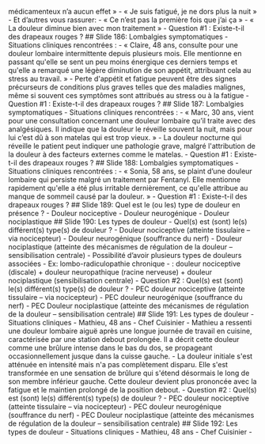 médicamenteux n’a aucun effet » - « Je suis fatigué, je ne dors plus la nuit » - Et d’autres vous rassurer: - « Ce n’est pas la première fois que j’ai ça » - « La douleur diminue bien avec mon traitement » - Question #1 : Existe-t-il des drapeaux rouges ? ## Slide 186: Lombalgies symptomatiques - Situations cliniques rencontrées : - « Claire, 48 ans, consulte pour une douleur lombaire intermittente depuis plusieurs mois. Elle mentionne en passant qu'elle se sent un peu moins énergique ces derniers temps et qu'elle a remarqué une légère diminution de son appétit, attribuant cela au stress au travail. » - Perte d'appétit et fatigue peuvent être des signes précurseurs de conditions plus graves telles que des maladies malignes, même si souvent ces symptômes sont attribués au stress ou à la fatigue - Question #1 : Existe-t-il des drapeaux rouges ? ## Slide 187: Lombalgies symptomatiques - Situations cliniques rencontrées : - « Marc, 30 ans, vient pour une consultation concernant une douleur lombaire qu’il traite avec des analgésiques. Il indique que la douleur le réveille souvent la nuit, mais pour lui c’est dû à son matelas qui est trop vieux. » - La douleur nocturne qui réveille le patient peut indiquer une pathologie grave, malgré l'attribution de la douleur à des facteurs externes comme le matelas. - Question #1 : Existe-t-il des drapeaux rouges ? ## Slide 188: Lombalgies symptomatiques - Situations cliniques rencontrées : - « Sonia, 58 ans, se plaint d’une douleur lombaire qui persiste malgré un traitement par Fentanyl. Elle mentionne rapidement qu'elle a été plus irritable dernièrement, ce qu'elle attribue au manque de sommeil causé par la douleur. » - Question #1 : Existe-t-il des drapeaux rouges ? ## Slide 189: Quel est le (ou les) type de douleur en présence ? - Douleur nociceptive - Douleur neurogénique - Douleur nociplastique ## Slide 190: Les types de douleur - Quel(s) est (sont) le(s) différent(s) type(s) de douleur ? - Douleur nociceptive (atteinte tissulaire – via nocicepteur) - Douleur neurogénique (souffrance du nerf) - Douleur nociplastique (atteinte des mécanismes de régulation de la douleur – sensibilisation centrale) - Possibilité d’avoir plusieurs types de douleurs associées - Ex: lombo-radiculopathie chronique - : douleur nociceptive (discale) + douleur neuropathique (racine nerveuse) + douleur nociplastique (sensibilisation centrale) - Question #2 : Quel(s) est (sont) le(s) différent(s) type(s) de douleur ? - PEC douleur nociceptive (atteinte tissulaire – via nocicepteur) - PEC douleur neurogénique (souffrance du nerf) - PEC Douleur nociplastique (atteinte des mécanismes de régulation de la douleur – sensibilisation centrale) ## Slide 191: Les types de douleur - Situations cliniques - Mathieu, 48 ans - Chef Cuisinier - Mathieu a ressenti une douleur lombaire aiguë après une longue journée de travail en cuisine, caractérisée par une station debout prolongée. Il a décrit cette douleur comme une brûlure intense dans le bas du dos, se propageant occasionnellement jusque dans la cuisse gauche. - La douleur initiale s'est atténuée en intensité mais n'a pas complètement disparu. Elle s'est transformée en une sensation de brûlure qui s'étend désormais le long de son membre inférieur gauche. Cette douleur devient plus prononcée avec la fatigue et le maintien prolongé de la position debout. - Question #2 : Quel(s) est (sont) le(s) différent(s) type(s) de douleur ? - PEC douleur nociceptive (atteinte tissulaire – via nocicepteur) - PEC douleur neurogénique (souffrance du nerf) - PEC Douleur nociplastique (atteinte des mécanismes de régulation de la douleur – sensibilisation centrale) ## Slide 192: Les types de douleur - Situations cliniques - Mathieu, 48 ans - Chef Cuisinier -